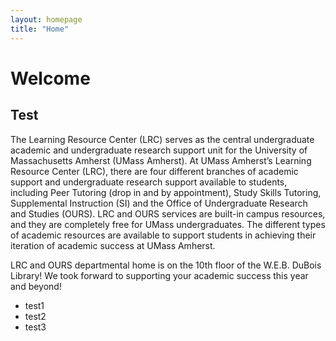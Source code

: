 ```yaml
---
layout: homepage
title: "Home"
---
```


# Welcome

## Test

The Learning Resource Center (LRC) serves as the central undergraduate academic and undergraduate research support unit for the University of Massachusetts Amherst (UMass Amherst). At UMass Amherst’s Learning Resource Center (LRC), there are four different branches of academic support and undergraduate research support available to students, including Peer Tutoring (drop in and by appointment), Study Skills Tutoring, Supplemental Instruction (SI) and the Office of Undergraduate Research and Studies (OURS). LRC and OURS services are built-in campus resources, and they are completely free for UMass undergraduates. The different types of academic resources are available to support students in achieving their iteration of academic success at UMass Amherst.

LRC and OURS departmental home is on the 10th floor of the W.E.B. DuBois Library! We took forward to supporting your academic success this year and beyond!

* test1
* test2
* test3
